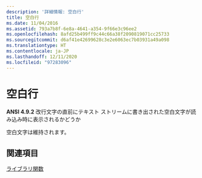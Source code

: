 ```yaml
---
description: '詳細情報: 空白行'
title: 空白行
ms.date: 11/04/2016
ms.assetid: 793a7b8f-6e8a-4641-a354-9f66e3c96ee2
ms.openlocfilehash: 8afd25b499ff9c44c66a38f2090819071cc25733
ms.sourcegitcommit: d6af41e42699628c3e2e6063ec7b03931a49a098
ms.translationtype: HT
ms.contentlocale: ja-JP
ms.lasthandoff: 12/11/2020
ms.locfileid: "97283096"
---
```

# <a name="blank-lines"></a>空白行

**ANSI 4.9.2** 改行文字の直前にテキスト ストリームに書き出された空白文字が読み込み時に表示されるかどうか

空白文字は維持されます。

## <a name="see-also"></a>関連項目

[ライブラリ関数](../c-language/library-functions.md)
